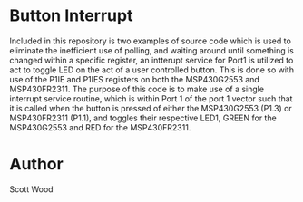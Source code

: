 # Button Interrupt
Included in this repository is two examples of source code which is used to eliminate the inefficient use of polling, and waiting around until something is changed within a specific register, an intterupt service for Port1 is utilized to act to toggle LED on the act of a user controlled button. This is done so with use of the P1IE and P1IES registers on both the MSP430G2553 and MSP430FR2311. The purpose of this code is to make use of a single interrupt service routine, which is within Port 1 of the port 1 vector such that it is called when the button is pressed of either the MSP430G2553 (P1.3) or MSP430FR2311 (P1.1), and toggles their respective LED1, GREEN for the MSP430G2553 and RED for the MSP430FR2311. 

# Author

Scott Wood
